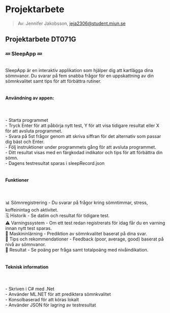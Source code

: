 # Projektarbete
> Av: Jennifer Jakobsson, jeja2306@student.miun.se

## Projektarbete DT071G

### 💤 SleepApp 💤

<br>
SleepApp är en interaktiv applikation som hjälper dig att kartlägga dina sömnvanor. Du svarar på fem snabba frågor för en uppskattning av din sömnkvalitet samt tips för att förbättra rutiner.
<br>
<br>

#### Användning av appen:
<br>
<br>
- Starta programmet
<br>
- Tryck Enter för att påbörja nytt test, Y för att visa tidigare resultat eller X för att avsluta programmet.
<br>
- Svara på 5st frågor genom att skriva siffran för det alternativ som passar dig bäst och Enter.
<br>
- Följ instruktioner under programmets gång för att avsluta programmet.
<br>
- Ditt resultat visas med en färgkodad indikator och tips för att förbättra din sömn.
<br>
- Dagens testresultat sparas i sleepRecord.json
<br>
<br>

#### Funktioner
<br>
<br>
📊 Sömnregistrering - Du svarar på frågor kring sömntimmar, stress, koffeinintag och aktivitet.
<br>
🗓️ Historik - Se datim och resultat för tidigare test.
<br>
⚠️ Varningssystem - Om ett test redan registrerats för idag får du en varning innan nytt test sparas.
<br>
🤖 Maskininlärning - Prediktion av sömnkvalitet baserat på dina svar.
<br>
🌙 Tips och rekommendationer - Feedback (poor, average, good) baserat på nivå av sömnvanor.
<br>
📝 Resultat - Se poäng per fråga samt totalpoäng med nivåindikation.
<br>
<br>

#### Teknisk information
<br>
<br>
- Skriven i C# med .Net
<br>
- Använder ML.NET för att prediktera sömnkvalitet
<br>
- Konsolbaserad för att köras lokalt
<br>
- Använder JSON för lagring av testresultat